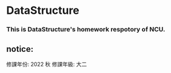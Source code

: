 # DataStructure
### This is DataStructure's homework respotory of NCU. 
## notice:
修課年份: 2022 秋
修課年級: 大二
